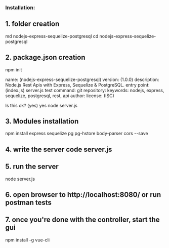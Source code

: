 ### Installation:

## 1. folder creation
md nodejs-express-sequelize-postgresql
cd nodejs-express-sequelize-postgresql

## 2. package.json creation
npm init

name: (nodejs-express-sequelize-postgresql) 
version: (1.0.0) 
description: Node.js Rest Apis with Express, Sequelize & PostgreSQL.
entry point: (index.js) server.js
test command: 
git repository: 
keywords: nodejs, express, sequelize, postgresql, rest, api
author:
license: (ISC)

Is this ok? (yes) yes
node server.js

## 3. Modules installation
npm install express sequelize pg pg-hstore body-parser cors --save

## 4. write the server code server.js 

## 5. run the server
node server.js

## 6. open browser to http://localhost:8080/ or run postman tests

## 7. once you're done with the controller, start the gui
npm install -g vue-cli